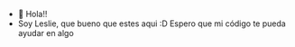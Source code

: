 - 👋 Hola!! 
- Soy Leslie, que bueno que estes aqui :D
Espero que mi código te pueda ayudar en algo 

<!---
LesFB/LesFB is a ✨ special ✨ repository because its `README.md` (this file) appears on your GitHub profile.
You can click the Preview link to take a look at your changes.
--->
